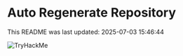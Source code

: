 # Auto Regenerate Repository

This README was last updated: 2025-07-03 15:46:44

 ![TryHackMe](https://tryhackme.com/badge/533634)